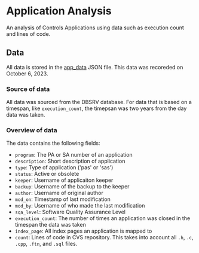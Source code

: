 # Application Analysis

An analysis of Controls Applications using data such as execution count and lines of code.

## Data

All data is stored in the [app_data](./app_data.json) JSON file. This data was recoreded on October 6, 2023.

### Source of data

All data was sourced from the DBSRV database. For data that is based on a timespan, like `execution_count`, the timepsan was two years from the day data was taken.

### Overview of data

The data contains the following fields:

- `program`: The PA or SA number of an application
- `description`: Short description of application
- `type`: Type of application ('pas' or 'sas')
- `status`: Active or obsolete
- `keeper`: Username of applicaiton keeper
- `backup`: Username of the backup to the keeper
- `author`: Username of original author
- `mod_on`: Timestamp of last modification
- `mod_by`: Username of who made the last modification
- `sqa_level`: Software Quality Assurance Level
- `execution_count`: The number of times an application was closed in the timespan the data was taken
- `index_page`: All index pages an application is mapped to
- `count`: Lines of code in CVS repository. This takes into account all `.h`, `.c`, `.cpp`, `.ftn`, and `.sql` files.
